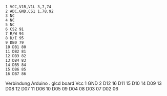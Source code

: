```
1 VCC,V1R,V1L 3,7,74
2 ADC,GND,CS1 1,78,92
3 NC
4 NC
5 NC
6 CS2 91
7 R/W 94
8 D/I 95
9 DB0 79
10 DB1 80
11 DB2 81
12 DB3 82
13 DB4 83
14 DB5 84
15 DB6 85
16 DB7 86
```

Verbindung Arduino . glcd board
Vcc 1
GND 2
D12 16
D11 15
D10 14
D09 13
D08 12 
D07 11
D06 10
D05 09
D04 08
D03 07
D02 06
